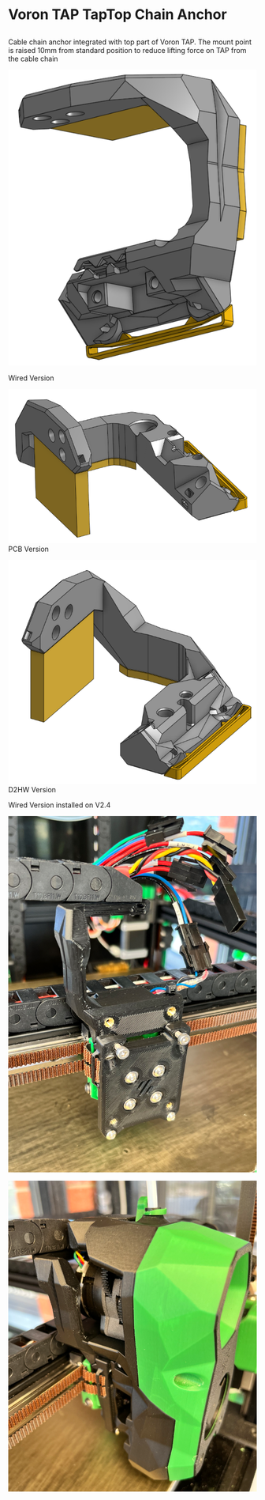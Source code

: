 # Voron TAP TapTop Chain Anchor


##

Cable chain anchor integrated with top part of Voron TAP. 
The mount point is raised 10mm from standard position to reduce lifting force on TAP from the cable chain


![1](Images/upper_optical_wired_with_anchor.png) 

Wired Version

![2](Images/upper_optical_wpboard_with_anchor.png)
PCB Version


![3](Images/upper_d2hw_with_anchor.png)
D2HW Version 

Wired Version installed on V2.4

![4](Images/wired_installed_1.png) 

![5](Images/wired_installed_2.png) 
